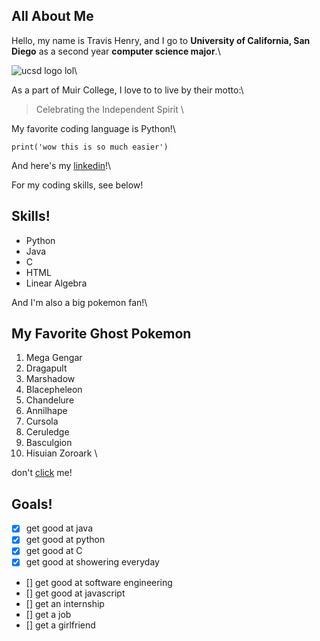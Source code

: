 ## All About Me

Hello, my name is Travis Henry, and I go to **University of California, San Diego** as a second year __computer science major__.\

![ucsd logo lol](https://www.google.com/url?sa=i&url=https%3A%2F%2Flogos-world.net%2Fucsd-logo%2F&psig=AOvVaw27gMZotU3A8gKUGcVRkncB&ust=1743888737418000&source=images&cd=vfe&opi=89978449&ved=0CBQQjRxqFwoTCPDmlPepv4wDFQAAAAAdAAAAABAI)\

As a part of Muir College, I love to to live by their motto:\

>Celebrating the Independent Spirit
\

My favorite coding language is Python!\
```
print('wow this is so much easier')

```

And here's my [linkedin](https://www.linkedin.com/in/travis-henry-1b53a6330/)!\

For my coding skills, see below!


## Skills!

* Python
* Java
* C
* HTML
* Linear Algebra

And I'm also a big pokemon fan!\

## My Favorite Ghost Pokemon
1. Mega Gengar
2. Dragapult
3. Marshadow
4. Blacepheleon
5. Chandelure
6. Annilhape
7. Cursola
8. Ceruledge
9. Basculgion
10. Hisuian Zoroark
\

don't [click](/secret.md) me!

## Goals!
- [x] get good at java
- [x] get good at python
- [x] get good at C
- [x] get good at showering everyday
- [] get good at software engineering
- [] get good at javascript
- [] get an internship
- [] get a job
- [] get a girlfriend

